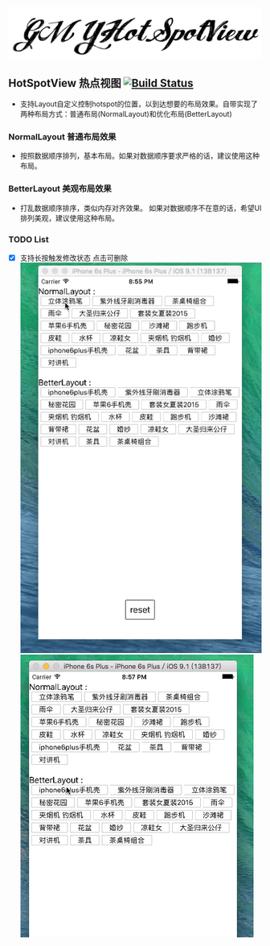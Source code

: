 ![shoot](https://raw.githubusercontent.com/778477/GMYHotSpotView/master/shoot.png)


## HotSpotView 热点视图 [![Build Status](https://travis-ci.org/778477/GMYHotSpotView.svg)](https://travis-ci.org/778477/GMYHotSpotView)

* 支持Layout自定义控制hotspot的位置，以到达想要的布局效果。自带实现了两种布局方式：普通布局(NormalLayout)和优化布局(BetterLayout)

### NormalLayout 普通布局效果
* 按照数据顺序排列，基本布局。如果对数据顺序要求严格的话，建议使用这种布局。

### BetterLayout 美观布局效果
* 打乱数据顺序排序，类似内存对齐效果。 如果对数据顺序不在意的话，希望UI排列美观，建议使用这种布局。


### TODO List

- [X] 支持长按触发修改状态 点击可删除
![normal](https://raw.githubusercontent.com/778477/GMYHotSpotView/66c54ba5d8b9ee427bfa13dc9ff6cf590a6c3253/normal.gif)![better](https://raw.githubusercontent.com/778477/GMYHotSpotView/66c54ba5d8b9ee427bfa13dc9ff6cf590a6c3253/better.gif)